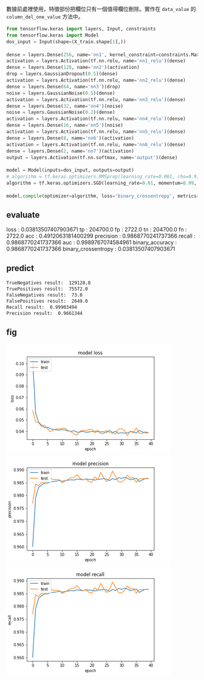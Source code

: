 數據前處裡使用，特徵部份把欄位只有一個值得欄位刪除。實作在 `data_value` 的 `column_del_one_value` 方法中。

```python
from tensorflow.keras import layers, Input, constraints
from tensorflow.keras import Model
dos_input = Input(shape=(X_train.shape[1],))

dense = layers.Dense(256, name='nn1', kernel_constraint=constraints.MaxNorm(max_value=4))(dos_input)
activation = layers.Activation(tf.nn.relu, name='nn1_relu')(dense)
dense = layers.Dense(128, name='nn2')(activation)
drop = layers.GaussianDropout(0.5)(dense)
activation = layers.Activation(tf.nn.relu, name='nn2_relu')(dense)
dense = layers.Dense(64, name='nn3')(drop)
noise = layers.GaussianNoise(0.5)(dense)
activation = layers.Activation(tf.nn.relu, name='nn3_relu')(dense)
dense = layers.Dense(32, name='nn4')(noise)
noise = layers.GaussianNoise(0.2)(dense)
activation = layers.Activation(tf.nn.relu, name='nn4_relu')(dense)
dense = layers.Dense(16, name='nn5')(noise)
activation = layers.Activation(tf.nn.relu, name='nn5_relu')(dense)
dense = layers.Dense(8, name='nn6')(activation)
activation = layers.Activation(tf.nn.relu, name='nn6_relu')(dense)
dense = layers.Dense(2, name='nn7')(activation)
output = layers.Activation(tf.nn.softmax, name='output')(dense)

model = Model(inputs=dos_input, outputs=output)
# algorithm = tf.keras.optimizers.RMSprop(learning_rate=0.001, rho=0.9, clipvalue=0.3, momentum=0.9, epsilon=1e-07, decay= 1e-06, centered=False, name='RMSprop')
algorithm = tf.keras.optimizers.SGD(learning_rate=0.01, momentum=0.99, clipvalue=0.2, nesterov=True, name='SGD')

model.compile(optimizer=algorithm, loss='binary_crossentropy', metrics=modelmetric.metric('binary_crossentropy')) # categorical_crossentropycategorical_crossentropy
```


## evaluate
loss :  0.03813507407903671
tp :  204700.0
fp :  2722.0
tn :  204700.0
fn :  2722.0
acc :  0.4912063181400299
precision :  0.9868770241737366
recall :  0.9868770241737366
auc :  0.9989767074584961
binary_accuracy :  0.9868770241737366
binary_crossentropy :  0.03813507407903671

## predict

```
TrueNegatives result:  129128.0
TruePositives result:  75572.0
FalseNegatives result:  73.0
FalsePositives result:  2649.0
Recall result:  0.99903494
Precision result:  0.9661344
```

## fig

![](loss.png)
![](precision.png)
![](recall.png)
